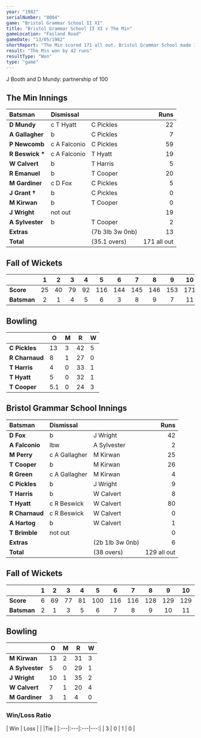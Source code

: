 ```yaml
---
year: "1982"
serialNumber: "0004"
game: "Bristol Grammar School II XI"
title: "Bristol Grammar School II XI v The Min"
gameLocation: "Failand Road"
gameDate: "13/05/1982"
shortReport: "The Min scored 171 all out. Bristol Grammar School made 129 all out in reply."
result: "The Min won by 42 runs" 
resultType: "Won" 
type: "game"
---
```


J Booth and D Mundy: partnership of 100
 
## The Min Innings

| Batsman | Dismissal |  | Runs |
|:---|:---|---|---:|
| **D Mundy** | c T Hyatt | C Pickles | 22 |
| **A Gallagher** | b | C Pickles | 7 |
| **P Newcomb** | c A Falconio | C Pickles | 59 |
| **R Beswick &#42;** | c A Falconio | T Hyatt | 19 |
| **W Calvert** | b | T Harris | 5 |
| **R Emanuel** | b | T Cooper | 20 |
| **M Gardiner** | c D Fox | C Pickles | 5 |
| **J Grant &#8224;** | b | C Pickles | 0 |
| **M Kirwan** | b | T Cooper | 0 |
| **J Wright** | not out | | 19 |
| **A Sylvester** | b | T Cooper | 2 |
| **Extras** | | (7b 3lb 3w 0nb) | 13 |
| **Total** | | (35.1 overs) | 171 all out |

## Fall of Wickets

| | 1 | 2 | 3 | 4 | 5 | 6 | 7 | 8 | 9 | 10 |
|---|:---:|:---:|:---:|:---:|:---:|:---:|:---:|:---:|:---:|:---:|
| **Score** | 25 | 40 | 79 | 92 | 116 | 144 | 145 | 146 | 153 | 171 |
| **Batsman** | 2 | 1 | 4 | 5 | 6 | 3 | 8 | 9 | 7 | 11 |

## Bowling

| | O | M | R | W |
|---|---|---|---|---|
| **C Pickles** | 13 | 3 | 42 | 5 |
| **R Charnaud** | 8 | 1 | 27 | 0 |
| **T Harris** | 4 | 0 | 33 | 1 |
| **T Hyatt** | 5 | 0 | 32 | 1 |
| **T Cooper** | 5.1 | 0 | 24 | 3 |

## Bristol Grammar School Innings

| Batsman | Dismissal |  | Runs |
|:---|:---|---|---:|
| **D Fox** | b | J Wright | 42 |
| **A Falconio** | lbw | A Sylvester | 2 |
| **M Perry** | c A Gallagher | M Kirwan | 25 |
| **T Cooper** | b | M Kirwan | 26 |
| **R Green** | c A Gallagher | M Kirwan | 4 |
| **C Pickles** | b | J Wright | 9 |
| **T Harris** | b | W Calvert | 8 |
| **T Hyatt** | c R Beswick | W Calvert | 80 |
| **R Charnaud** | c R Beswick | W Calvert | 0 |
| **A Hartog** | b | W Calvert | 1 |
| **T Brimble** | not out | | 0 |
| **Extras** | | (2b 1lb 3w 0nb) | 6 |
| **Total** | | (38 overs) | 129 all out |

## Fall of Wickets

| | 1 | 2 | 3 | 4 | 5 | 6 | 7 | 8 | 9 | 10 |
|---|:---:|:---:|:---:|:---:|:---:|:---:|:---:|:---:|:---:|:---:|
| **Score** | 6 | 69 | 77 | 81 | 100 | 116 | 116 | 128 | 129 | 129 |
| **Batsman** | 2 | 1 | 3 | 5 | 6 | 7 | 8 | 9 | 10 | 11 |

## Bowling

| | O | M | R | W |
|---|---|---|---|---|
| **M Kirwan** | 13 | 2 | 31 | 3 |
| **A Sylvester** | 5 | 0 | 29 | 1 |
| **J Wright** | 10 | 1 | 35 | 2 |
| **W Calvert** | 7 | 1 | 20 | 4 |
| **M Gardiner** | 3 | 1 | 4 | 0 |

### Win/Loss Ratio

| Win | Loss |  |  |Tie |
|:---|:---|:---|---:|
| 3 | 0 | 1 | 0 |
